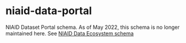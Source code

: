 # niaid-data-portal
NIAID Dataset Portal schema. As of May 2022, this schema is no longer maintained here. See [NIAID Data Ecosystem schema](https://github.com/NIAID-Data-Ecosystem/nde-schemas)
